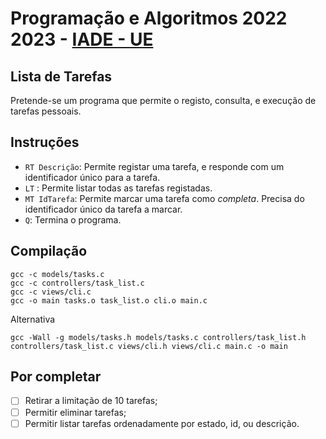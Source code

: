 # Programação e Algoritmos 2022 2023 - [IADE - UE](https://www.iade.europeia.pt/) <!-- omit in toc -->

## Lista de Tarefas

Pretende-se um programa que permite o registo, consulta, e execução de tarefas pessoais.

## Instruções

- `RT Descrição`: Permite registar uma tarefa, e responde com um identificador único para a tarefa.
- `LT` : Permite listar todas as tarefas registadas.
- `MT IdTarefa`: Permite marcar uma tarefa como *completa*. Precisa do identificador único da tarefa a marcar.
- `Q`: Termina o programa.

## Compilação

    gcc -c models/tasks.c
    gcc -c controllers/task_list.c
    gcc -c views/cli.c
    gcc -o main tasks.o task_list.o cli.o main.c

Alternativa

    gcc -Wall -g models/tasks.h models/tasks.c controllers/task_list.h controllers/task_list.c views/cli.h views/cli.c main.c -o main

## Por completar

- [ ] Retirar a limitação de 10 tarefas;
- [ ] Permitir eliminar tarefas;
- [ ] Permitir listar tarefas ordenadamente por estado, id, ou descrição.
